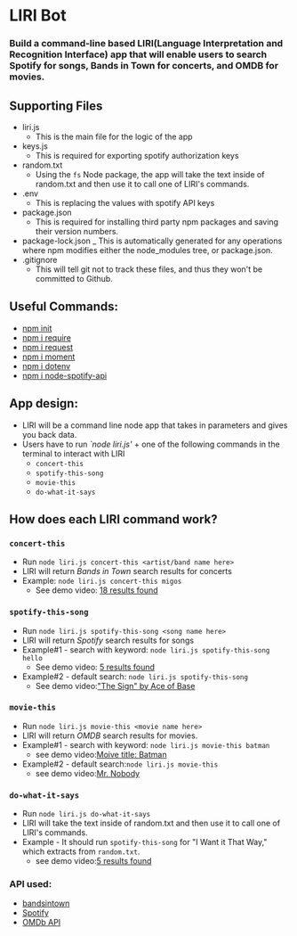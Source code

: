 # LIRI Bot
### Build a command-line based LIRI(Language Interpretation and Recognition Interface) app that will enable users to search Spotify for songs, Bands in Town for concerts, and OMDB for movies.

## Supporting Files
* liri.js 
    - This is the main file for the logic of the app
* keys.js
    - This is required for exporting spotify authorization keys
* random.txt
    - Using the `fs` Node package, the app will take the text inside of random.txt and then use it to call one of LIRI's commands.
* .env
    - This is replacing the values with spotify API keys 
* package.json
    - This is required for installing third party npm packages and saving their version numbers. 
* package-lock.json
    _ This is automatically generated for any operations where npm modifies either the node_modules tree, or package.json. 
* .gitignore
    - This will tell git not to track these files, and thus they won't be committed to Github.


## Useful Commands: 
* [npm init](https://docs.npmjs.com/cli/init)
* [npm i require](https://www.npmjs.com/package/require)
* [npm i request](https://www.npmjs.com/package/request)
* [npm i moment](https://www.npmjs.com/package/moment)
* [npm i dotenv](https://www.npmjs.com/package/dotenv)
* [npm i node-spotify-api](https://www.npmjs.com/package/node-spotify-api)

## App design:
- LIRI will be a command line node app that takes in parameters and gives you back data.
- Users have to run *`node liri.js'* + one of the following commands in the terminal to interact with LIRI
   * `concert-this`
   * `spotify-this-song`
   * `movie-this`
   * `do-what-it-says`

## How does each LIRI command work?
### `concert-this`
* Run `node liri.js concert-this <artist/band name here>`
* LIRI will return *Bands in Town* search results for concerts
* Example: `node liri.js concert-this migos` 
    - See demo video: [18 results found](https://drive.google.com/file/d/1tjAqB00snQmh31LWlp-Q20s8BCejO2Vg/view)

### `spotify-this-song`
* Run `node liri.js spotify-this-song <song name here>`
* LIRI will return *Spotify* search results for songs
* Example#1 - search with keyword: `node liri.js spotify-this-song hello`
    - See demo video: [5 results found](https://drive.google.com/file/d/1QTlim7rHYWNstyh5AxQph9uzMz4LzWIs/view)
* Example#2 - default search: `node liri.js spotify-this-song`
    - See demo video:["The Sign" by Ace of Base](https://drive.google.com/file/d/1eiVaX08WbJmqj79Sy2Una7IOUEx9yIG8/view)    

### `movie-this`
* Run `node liri.js movie-this <movie name here>`
* LIRI will return *OMDB* search results for movies.
* Example#1 - search with keyword: `node liri.js movie-this batman`
    - see demo video:[Moive title: Batman](https://drive.google.com/file/d/1Y61UwqDWFeIhLUwyzAOe0AXKPxPo0g8W/view)
* Example#2 - default search:`node liri.js movie-this`
    - see demo video:[Mr. Nobody](https://drive.google.com/file/d/1n4woz6YOi0AgnePO63gE0KKr4TF5SCza/view)

### `do-what-it-says`
* Run `node liri.js do-what-it-says`
* LIRI will take the text inside of random.txt and then use it to call one of LIRI's commands.
* Example - It should run `spotify-this-song` for "I Want it That Way," which extracts from `random.txt`.
    - see demo video:[5 results found](https://drive.google.com/file/d/13qAvoM5HlF0Y77UnH2E7UqTHr8rmdUX9/view)

### API used:
* [bandsintown](https://app.swaggerhub.com/apis/Bandsintown/PublicAPI/3.0.0)
* [Spotify](https://developer.spotify.com/documentation/web-api/)
* [OMDb API](https://www.omdbapi.com/)


